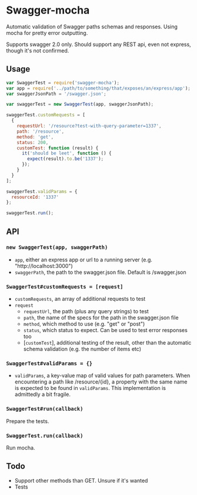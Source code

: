# Swagger-mocha

Automatic validation of Swagger paths schemas and responses.
Using mocha for pretty error outputting.

Supports swagger 2.0 only. Should support any REST api, even not express, though
it's not confirmed.

## Usage

```js
var SwaggerTest = require('swagger-mocha');
var app = require('../path/to/something/that/exposes/an/express/app');
var swaggerJsonPath = '/swagger.json';

var swaggerTest = new SwaggerTest(app, swaggerJsonPath);

swaggerTest.customRequests = [
  {
    requestUrl: '/resource?test-with-query-parameter=1337',
    path: '/resource',
    method: 'get',
    status: 200,
    customTest: function (result) {
      it('should be leet', function () {
        expect(result).to.be('1337');
      });
    }
  }
];

swaggerTest.validParams = {
  resourceId: '1337'
};

swaggerTest.run();
```

## API

### `new SwaggerTest(app, swaggerPath)`

* `app`, either an express app or url to a running server (e.g. "http://localhost:3000")
* `swaggerPath`, the path to the swagger.json file. Default is /swagger.json

### `SwaggerTest#customRequests = [request]`

* `customRequests`, an array of additional requests to test
* `request`
  * `requestUrl`, the path (plus any query strings) to test
  * `path`, the name of the specs for the path in the swagger.json file
  * `method`, which method to use (e.g. "get" or "post")
  * `status`, which status to expect. Can be used to test error responses too
  * [`customTest`], additional testing of the result, other than the automatic schema validation (e.g. the number of items etc)

### `SwaggerTest#validParams = {}`

* `validParams`, a key-value map of valid values for path parameters. When
  encountering a path like /resource/{id}, a property with the same name is
  expected to be found in `validParams`. This implementation is admittedly a bit
  fragile.

### `SwaggerTest#run(callback)`

Prepare the tests.

### `SwaggerTest.run(callback)`

Run mocha.

## Todo

* Support other methods than GET. Unsure if it's wanted
* Tests
